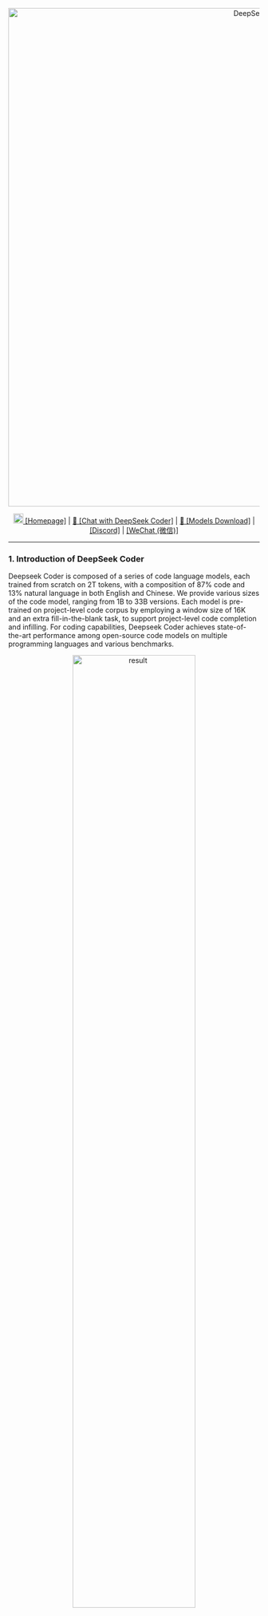 <p align="center">
<img width="1000px" alt="DeepSeek Coder" src="pictures/logo.png">
</p>
<p align="center"><a href="https://www.deepseek.com/"><img src="pictures/home.png" width="20px"> [Homepage]</a> | <a href="https://coder.deepseek.com/">🤖 [Chat with DeepSeek Coder]</a> | <a href="https://huggingface.co/deepseek-ai">🤗 [Models Download]</a> | <a href="https://discord.gg/Tc7c45Zzu5">[Discord]</a> | <a href="https://github.com/guoday/assert/blob/main/QR.png?raw=true">[WeChat (微信)]</a></p>
<hr>


### 1. Introduction of DeepSeek Coder

Deepseek Coder is composed of a series of code language models, each trained from scratch on 2T tokens, with a composition of 87% code and 13% natural language in both English and Chinese. We provide various sizes of the code model, ranging from 1B to 33B versions. Each model is pre-trained on project-level code corpus by employing a window size of 16K and an extra fill-in-the-blank task, to support project-level code completion and infilling. For coding capabilities, Deepseek Coder achieves state-of-the-art performance among open-source code models on multiple programming languages and various benchmarks.

<p align="center">
<img src="pictures/result.png" alt="result" width="70%">
</p>

- **Massive Training Data**: Trained from scratch on 2T tokens, including 87% code and 13% linguistic data in both English and Chinese languages.

- **Highly Flexible & Scalable**: Offered in model sizes of 1B, 5.7B, 6.7B and 33B, enabling users to choose the setup most suitable for their requirements.

- **Superior Model Performance**: State-of-the-art performance among publicly available code models on HumanEval, MultiPL-E, MBPP, DS-1000, and APPS benchmarks.

- **Advanced Code Completion Capabilities**: A window size of 16K and a fill-in-the-blank task, supporting project-level code completion and infilling tasks.


### 2. Evaluation Results
We evaluate DeepSeek Coder on various coding-related benchmarks.
Only `pass@1` results on HumanEval (Python and Multilingual), MBPP, DS-1000 are reported here:

<p align="center">
<img src="pictures/table.png" alt="table" width="70%">
</p>


The result shows that DeepSeek-Coder-Base-33B significantly outperforms existing open-source code LLMs. Compared with CodeLlama-34B, it leads by 7.9%, 9.3%, 10.8% and 5.9% respectively on HumanEval Python, HumanEval Multilingual, MBPP and DS-1000.
Surprisingly, our DeepSeek-Coder-Base-7B reaches the performance of CodeLlama-34B.
And the DeepSeek-Coder-Instruct-33B model after instruction tuning outperforms GPT35-turbo on HumanEval and achieves comparable result with GPT35-turbo on MBPP.

More evaluation details can be found in the [Detailed Evaluation](#5-detailed-evaluation-results).


### 3. Procedure of Data Creation and Model Training

#### Data Creation

- Step 1: Collecting code data from GitHub and apply the same filtering rules as [StarcoderData](https://github.com/bigcode-project/bigcode-dataset) to filter data.
- Step 2: Parsing the dependencies of files within the same repository to rearrange the file positions based on their dependencies.
- Step 3: Concatenating dependent files to form a single example and employ repo-level minhash for deduplication.
- Step 4: Further filtering out low-quality code, such as codes with syntax errors or poor readability.

<img src="pictures/data_clean.png" alt="data_creation" width="100%">

#### Model Training

- Step 1: Initially pre-trained with a dataset consisting of 87% code, 10% code-related language (Github Markdown and StackExchange), and 3% non-code related Chinese language. Models are pre-trained using 1.8T tokens and a 4K window size in this step.
- Step 2: Further Pre-training using an extended 16K window size on an additional 200B tokens, resulting in foundational models (**DeepSeek-Coder-Base**).
- Step 3: Instruction Fine-tuning on 2B tokens of instruction data, resulting in instruction-tuned models (**DeepSeek-Coder-Instruct**).

<img src="pictures/model_pretraining.png" alt="model_pretraining" width="100%">


### 4. How to Use
Before proceeding, you'll need to install the necessary dependencies. You can do this by running the following command:
```
pip install -r requirements.txt
```
A demo is also available on the [🤗 Hugging Face Space](https://huggingface.co/spaces/deepseek-ai/deepseek-coder-33b-instruct), and you can run the demo locally using `app.py` in [demo](https://github.com/deepseek-ai/deepseek-coder/tree/main/demo) folder.  (Thanks to all the HF team for their support)

Here are some examples of how to use our model.

#### 1) Code Completion
```python
from transformers import AutoTokenizer, AutoModelForCausalLM
import torch
tokenizer = AutoTokenizer.from_pretrained("deepseek-ai/deepseek-coder-6.7b-base", trust_remote_code=True)
model = AutoModelForCausalLM.from_pretrained("deepseek-ai/deepseek-coder-6.7b-base", trust_remote_code=True).cuda()
input_text = "#write a quick sort algorithm"
inputs = tokenizer(input_text, return_tensors="pt").to(model.device)
outputs = model.generate(**inputs, max_length=128)
print(tokenizer.decode(outputs[0], skip_special_tokens=True))
```
This code will output the following result:
```
def quick_sort(arr):
    if len(arr) <= 1:
        return arr
    pivot = arr[0]
    left = []
    right = []
    for i in range(1, len(arr)):
        if arr[i] < pivot:
            left.append(arr[i])
        else:
            right.append(arr[i])
    return quick_sort(left) + [pivot] + quick_sort(right)
```

#### 2) Code Insertion
```python
from transformers import AutoTokenizer, AutoModelForCausalLM
import torch
tokenizer = AutoTokenizer.from_pretrained("deepseek-ai/deepseek-coder-6.7b-base", trust_remote_code=True)
model = AutoModelForCausalLM.from_pretrained("deepseek-ai/deepseek-coder-6.7b-base", trust_remote_code=True).cuda()
input_text = """<｜fim▁begin｜>def quick_sort(arr):
    if len(arr) <= 1:
        return arr
    pivot = arr[0]
    left = []
    right = []
<｜fim▁hole｜>
        if arr[i] < pivot:
            left.append(arr[i])
        else:
            right.append(arr[i])
    return quick_sort(left) + [pivot] + quick_sort(right)<｜fim▁end｜>"""
inputs = tokenizer(input_text, return_tensors="pt").to(model.device)
outputs = model.generate(**inputs, max_length=128)
print(tokenizer.decode(outputs[0], skip_special_tokens=True)[len(input_text):])
```
This code will output the following result:
```
   for i in range(1, len(arr)):
```

#### 3) Chat Model Inference
```python
from transformers import AutoTokenizer, AutoModelForCausalLM
tokenizer = AutoTokenizer.from_pretrained("deepseek-ai/deepseek-coder-6.7b-instruct", trust_remote_code=True)
model = AutoModelForCausalLM.from_pretrained("deepseek-ai/deepseek-coder-6.7b-instruct", trust_remote_code=True).cuda()
messages=[
    { 'role': 'user', 'content': "write a quick sort algorithm in python."}
]
inputs = tokenizer.apply_chat_template(messages, return_tensors="pt").to(model.device)
# 32021 is the id of <|EOT|> token
outputs = model.generate(inputs, max_new_tokens=512, do_sample=False, top_k=50, top_p=0.95, num_return_sequences=1, eos_token_id=32021)
print(tokenizer.decode(outputs[0][len(inputs[0]):], skip_special_tokens=True))
```
This code will output the following result:
```
Sure, here is a simple implementation of the Quick Sort algorithm in Python:

def quick_sort(arr):
    if len(arr) <= 1:
        return arr
    else:
        pivot = arr[0]
        less_than_pivot = [x for x in arr[1:] if x <= pivot]
        greater_than_pivot = [x for x in arr[1:] if x > pivot]
        return quick_sort(less_than_pivot) + [pivot] + quick_sort(greater_than_pivot)

# Test the function
arr = [10, 7, 8, 9, 1, 5]
print("Original array:", arr)
print("Sorted array:", quick_sort(arr))

This code works by selecting a 'pivot' element from the array and partitioning the other elements into two sub-arrays, according to whether they are less than or greater than the pivot. The pivot element is then in its final position. The process is then repeated for the sub-arrays.
```

If you don't want to use the provided api `apply_chat_template` which loads the template from `tokenizer_config.json`, you can use the following template to chat with our model. Replace the `['content']` with your instructions and the model's previous (if any) responses, then the model will generate the response to the currently given instruction.
```
You are an AI programming assistant, utilizing the Deepseek Coder model, developed by Deepseek Company, and you only answer questions related to computer science. For politically sensitive questions, security and privacy issues, and other non-computer science questions, you will refuse to answer.
### Instruction:
['content']
### Response:
['content']
<|EOT|>
### Instruction:
['content']
### Response:

```

#### 4) Repository Level Code Completion
```python
from transformers import AutoTokenizer, AutoModelForCausalLM
tokenizer = AutoTokenizer.from_pretrained("deepseek-ai/deepseek-coder-6.7b-base", trust_remote_code=True)
model = AutoModelForCausalLM.from_pretrained("deepseek-ai/deepseek-coder-6.7b-base", trust_remote_code=True).cuda()

input_text = """#utils.py
import torch
from sklearn import datasets
from sklearn.model_selection import train_test_split
from sklearn.preprocessing import StandardScaler
from sklearn.metrics import accuracy_score

def load_data():
    iris = datasets.load_iris()
    X = iris.data
    y = iris.target

    # Standardize the data
    scaler = StandardScaler()
    X = scaler.fit_transform(X)

    X_train, X_test, y_train, y_test = train_test_split(X, y, test_size=0.3, random_state=42)

    # Convert numpy data to PyTorch tensors
    X_train = torch.tensor(X_train, dtype=torch.float32)
    X_test = torch.tensor(X_test, dtype=torch.float32)
    y_train = torch.tensor(y_train, dtype=torch.int64)
    y_test = torch.tensor(y_test, dtype=torch.int64)

    return X_train, X_test, y_train, y_test

def evaluate_predictions(y_test, y_pred):
    return accuracy_score(y_test, y_pred)
#model.py
import torch
import torch.nn as nn
import torch.optim as optim
from torch.utils.data import DataLoader, TensorDataset

class IrisClassifier(nn.Module):
    def __init__(self):
        super(IrisClassifier, self).__init__()
        self.fc = nn.Sequential(
            nn.Linear(4, 16),
            nn.ReLU(),
            nn.Linear(16, 3)
        )

    def forward(self, x):
        return self.fc(x)

    def train_model(self, X_train, y_train, epochs, lr, batch_size):
        criterion = nn.CrossEntropyLoss()
        optimizer = optim.Adam(self.parameters(), lr=lr)

        # Create DataLoader for batches
        dataset = TensorDataset(X_train, y_train)
        dataloader = DataLoader(dataset, batch_size=batch_size, shuffle=True)

        for epoch in range(epochs):
            for batch_X, batch_y in dataloader:
                optimizer.zero_grad()
                outputs = self(batch_X)
                loss = criterion(outputs, batch_y)
                loss.backward()
                optimizer.step()

    def predict(self, X_test):
        with torch.no_grad():
            outputs = self(X_test)
            _, predicted = outputs.max(1)
        return predicted.numpy()
#main.py
from utils import load_data, evaluate_predictions
from model import IrisClassifier as Classifier

def main():
    # Model training and evaluation
"""
inputs = tokenizer(input_text, return_tensors="pt").to(model.device)
outputs = model.generate(**inputs, max_new_tokens=140)
print(tokenizer.decode(outputs[0]))
```

---
In the following scenario, the Deepseek-Coder 6.7B model effectively calls a class **IrisClassifier** and its member function from the `model.py` file, and also utilizes functions from the `utils.py` file, to correctly complete the **main** function in`main.py` file for model training and evaluation.

![Completion GIF](pictures/completion_demo.gif)

### 5. Detailed Evaluation Results

The reproducible code for the following evaluation results can be found in the [Evaluation](https://github.com/deepseek-ai/deepseek-coder/tree/main/Evaluation) directory.
#### 1) Multilingual HumanEval Benchmark
![HumanEval](pictures/HumanEval.png)

#### 2) MBPP Benchmark
<img src="pictures/MBPP.png" alt="MBPP" width="40%">

#### 3) DS-1000 Benchmark
![DS-1000](pictures/DS-1000.png)

#### 4) Program-Aid Math Reasoning Benchmark
![Math](pictures/Math.png)


### 6. License
This code repository is licensed under the MIT License. The use of DeepSeek Coder models is subject to the Model License. DeepSeek Coder supports commercial use.

See the [LICENSE-CODE](LICENSE-CODE) and [LICENSE-MODEL](LICENSE-MODEL) for more details.

### 6. Contact

If you have any questions, please raise an issue or contact us at [agi_code@deepseek.com](mailto:agi_code@deepseek.com).
